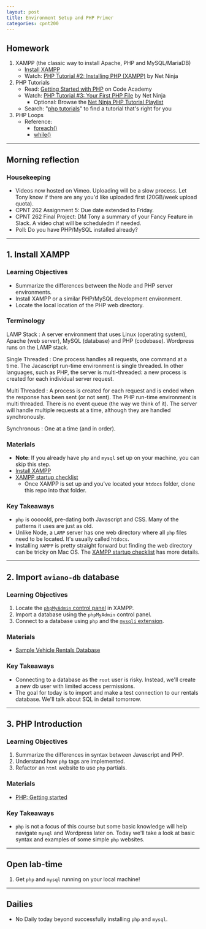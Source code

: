 ```yaml
---
layout: post
title: Environment Setup and PHP Primer
categories: cpnt200
---
```


## Homework
1. XAMPP (the classic way to install Apache, PHP and MySQL/MariaDB)
    - [Install XAMPP](https://www.apachefriends.org/index.html)
    - Watch: [PHP Tutorial #2: Installing PHP (XAMPP)](https://www.youtube.com/watch?v=3B-CnezwEeo) by Net Ninja 
2. PHP Tutorials
    - Read: [Getting Started with PHP](https://www.codecademy.com/learn/learn-php/modules/getting-started-with-php/cheatsheet) on Code Academy
    - Watch: [PHP Tutorial #3: Your First PHP File](https://www.youtube.com/watch?v=ABcXbZLm5G8) by Net Ninja
        - Optional: Browse the [Net Ninja PHP Tutorial Playlist](https://www.youtube.com/watch?v=pWG7ajC_OVo&list=PL4cUxeGkcC9gksOX3Kd9KPo-O68ncT05o)
    - Search: "[php tutorials](https://www.google.com/search?q=php+tutorial)" to find a tutorial that's right for you
3. PHP Loops
    - Reference: 
        - [foreach()](https://www.php.net/manual/en/control-structures.foreach.php)
        - [while()](https://www.php.net/manual/en/control-structures.while.php)

---

## Morning reflection
### Housekeeping
- Videos now hosted on Vimeo. Uploading will be a slow process. Let Tony know if there are any you'd like uploaded first (20GB/week upload quota).
- CPNT 262 Assignment 5: Due date extended to Friday.
- CPNT 262 Final Project: DM Tony a summary of your Fancy Feature in Slack. A video chat will be scheduledm if needed.
- Poll: Do you have PHP/MySQL installed already?

---

## 1. Install XAMPP
### Learning Objectives
- Summarize the differences between the Node and PHP server environments.
- Install XAMPP or a similar PHP/MySQL development environment.
- Locate the local location of the PHP web directory.

### Terminology
LAMP Stack
: A server environment that uses Linux (operating system), Apache (web server), MySQL (database) and PHP (codebase). Wordpress runs on the LAMP stack.

Single Threaded
: One process handles all requests, one command at a time. The Jacascript run-time environment is single threaded. In other languages, such as PHP, the server is multi-threaded: a new process is created for each individual server request.

Multi Threaded
: A process is created for each request and is ended when the response has been sent (or not sent). The PHP run-time environment is multi threaded. There is no event queue (the way we think of it). The server will handle multiple requests at a time, although they are handled synchronously.

Synchronous
: One at a time (and in order).

### Materials
- **Note**: If you already have `php` and `mysql` set up on your machine, you can skip this step.
- [Install XAMPP](https://www.apachefriends.org/index.html)
- [XAMPP startup checklist](https://github.com/sait-wbdv/php-sample-code/)
    - Once XAMPP is set up and you've located your `htdocs` folder, clone this repo into that folder.

### Key Takeaways
- `php` is ooooold, pre-dating both Javascript and CSS. Many of the patterns it uses are just as old.
- Unlike Node, a `LAMP` server has one web directory where all `php` files need to be located. It's usually called `htdocs`.
- Installing `XAMPP` is pretty straight forward but finding the web directory can be tricky on Mac OS. The [XAMPP startup checklist](https://github.com/sait-wbdv/php-sample-code/) has more details.

---

## 2. Import `aviano-db` database
### Learning Objectives
1. Locate the [`phpMyAdmin` control panel](https://docs.phpmyadmin.net/en/latest/) in XAMPP.
2. Import a database using the `phpMyAdmin` control panel.
3. Connect to a database using `php` and the [`mysqli` extension](https://www.php.net/manual/en/book.mysqli.php).

### Materials
- [Sample Vehicle Rentals Database](https://github.com/sait-wbdv/php-sample-code/tree/main/mysql/rentals)

### Key Takeaways
- Connecting to a database as the `root` user is risky. Instead, we'll create a new db user with limited access permissions.
- The goal for today is to import and make a test connection to our rentals database. We'll talk about SQL in detail tomorrow.

---

## 3. PHP Introduction
### Learning Objectives
1. Summarize the differences in syntax between Javascript and PHP.
2. Understand how `php` tags are implemented.
3. Refactor an `html` website to use `php` partials.

### Materials
- [PHP: Getting started](https://github.com/sait-wbdv/php-sample-code/tree/main/php)

### Key Takeaways
- `php` is not a focus of this course but some basic knowledge will help navigate `mysql` and Wordpress later on. Today we'll take a look at basic syntax and examples of some simple `php` websites.

---

## Open lab-time
1. Get `php` and `mysql` running on your local machine!

---

## Dailies
- No Daily today beyond successfully installing `php` and `mysql`. 